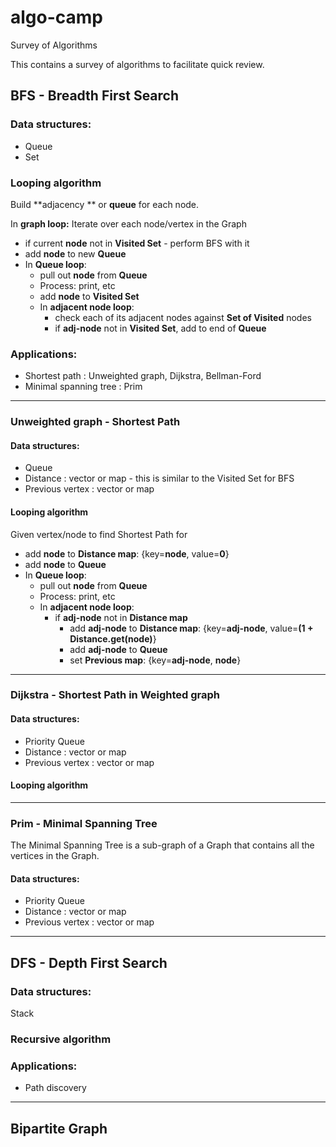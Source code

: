 # algo-camp
Survey of Algorithms

This contains a survey of algorithms to facilitate quick review.

## BFS - Breadth First Search

### Data structures:
* Queue
* Set

### Looping algorithm

Build **adjacency ** or **queue** for each node.

In **graph loop:** Iterate over each node/vertex in the Graph
* if current **node** not in **Visited Set** - perform BFS with it
* add **node** to new **Queue**
* In **Queue loop**:
  * pull out **node** from **Queue**
  * Process: print, etc
  * add **node** to **Visited Set**
  * In **adjacent node loop**:
    * check each of its adjacent nodes against **Set of Visited** nodes
    * if **adj-node** not in **Visited Set**, add to end of **Queue**
    
### Applications: 
* Shortest path : Unweighted graph, Dijkstra, Bellman-Ford
* Minimal spanning tree : Prim

---
### Unweighted graph - Shortest Path

#### Data structures:
* Queue
* Distance : vector or map - this is similar to the Visited Set for BFS
* Previous vertex : vector or map

#### Looping algorithm

Given vertex/node to find Shortest Path for
* add **node** to **Distance map**: {key=**node**, value=**0**}
* add **node** to **Queue**
* In **Queue loop**:
  * pull out **node** from **Queue**
  * Process: print, etc
  * In **adjacent node loop**:
    * if **adj-node** not in **Distance map**
      * add **adj-node** to **Distance map**: {key=**adj-node**, value=**(1 + Distance.get(node)**}
      * add **adj-node** to **Queue**
      * set **Previous map**: {key=**adj-node**, **node**}
    
---
### Dijkstra - Shortest Path in Weighted graph

#### Data structures:
* Priority Queue
* Distance : vector or map
* Previous vertex : vector or map

#### Looping algorithm

---
### Prim - Minimal Spanning Tree

The Minimal Spanning Tree is a sub-graph of a Graph that contains all the vertices in the Graph.

#### Data structures:
* Priority Queue
* Distance : vector or map
* Previous vertex : vector or map

---
## DFS - Depth First Search

### Data structures:
Stack

### Recursive algorithm

### Applications:
* Path discovery

---

## Bipartite Graph



